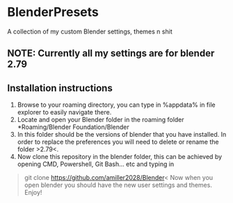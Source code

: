 # BlenderPresets
A collection of my custom Blender settings, themes n shit

## NOTE: Currently all my settings are for blender 2.79

## Installation instructions
1.  Browse to your roaming directory, you can type in %appdata% in file explorer to easily navigate there.
2.  Locate and open your Blender folder in the roaming folder *Roaming/Blender Foundation/Blender
3.  In this folder should be the versions of blender that you have installed. In order to replace the preferences you will need to delete or rename the folder >2.79<.
4.  Now clone this repository in the blender folder, this can be achieved by opening CMD, Powershell, Git Bash... etc and typing in 
>git clone https://github.com/amiller2028/Blender<
Now when you open blender you should have the new user settings and themes. Enjoy!

